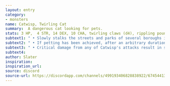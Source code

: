 ```yaml
---
layout: entry
category:
- monsters
name: Catwisp, Twirling Cat
summary:  A dangerous cat looking for pets.
stats: 3 HP,  4 STR, 14 DEX, 10 CHA, twirling claws (d4), rippling pounce (d8)
subtext1: " • Slowly stalks the streets and parks of several boroughs in search of someone, anyone, to pet its furry head."
subtext2: " • If petting has been achieved, after an arbitrary duration, with only the slightest of warning (CHA save to detect), annoyance threshold will be reached and Catwisp will launch into a Twirling Flurry attack (d10)."
subtext3: " • Critical damage from any of Catwisp's attacks result in shredded skin and much bleeding."
subtext4:
author: Slater
inspiration:
inspiration_url:
source: discord
source-url: https://discordapp.com/channels/499193406828838922/674544134798966806/701191300657184829
---
```

